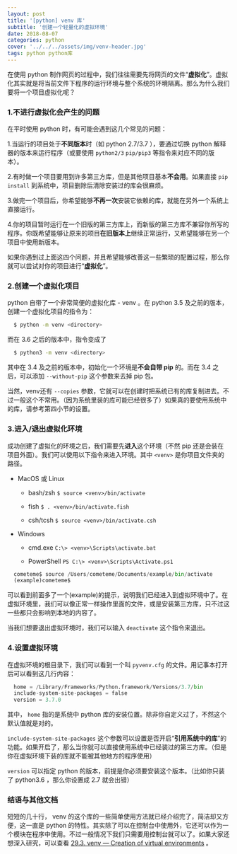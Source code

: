 ```yaml
---
layout: post
title: '[python] venv 库'
subtitle: '创建一个轻量化的虚拟环境'
date: 2018-08-07
categories: python
cover: '../../../assets/img/venv-header.jpg'
tags: python python库
---
```


在使用 python 制作网页的过程中，我们往往需要先将网页的文件“**虚拟化**”。虚拟化其实就是将当前文件下程序的运行环境与整个系统的环境隔离。那么为什么我们要将一个项目虚拟化呢？

### 1.不进行虚拟化会产生的问题

在平时使用 python 时，有可能会遇到这几个常见的问题：

1.当运行的项目处于**不同版本**时（如 python 2.7/3.7 ），要通过切换 python 解释器的版本来运行程序（或要使用 `python2/3` `pip/pip3` 等指令来对应不同的版本）。

2.有时做一个项目要用到许多第三方库，但是其他项目基本**不会用**。如果直接 `pip install` 到系统中，项目删除后清除安装过的库会很麻烦。

3.做完一个项目后，你希望能够**不再一次**安装它依赖的库，就能在另外一个系统上直接运行。

4.你的项目暂时运行在一个旧版的第三方库上，而新版的第三方库不兼容你所写的程序。你既希望能够让原来的项目**在旧版本上**继续正常运行，又希望能够在另一个项目中使用新版本。

如果你遇到过上面这四个问题，并且希望能够改善这一些繁琐的配置过程，那么你就可以尝试对你的项目进行“**虚拟化**”。

### 2.创建一个虚拟化项目

python 自带了一个非常简便的虚拟化库 - venv 。在 python 3.5 及之前的版本，创建一个虚拟化项目的指令为：

```bash
  $ python -m venv <directory>
```

而在 3.6 之后的版本中，指令变成了

```bash
  $ python3 -m venv <directory>
```

其中在 3.4 及之前的版本中，初始化一个环境是**不会自带 pip** 的。而在 3.4 之后，可以添加 `--without-pip` 这个参数来去掉 pip 包。

当然，venv还有 `--copies` 参数，它就可以在创建时把系统已有的库复制进去。不过一般这个不常用。（因为系统里装的库可能已经很多了）如果真的要使用系统中的库，请参考第四小节的设置。

### 3.进入/退出虚拟化环境

成功创建了虚拟化的环境之后，我们需要先**进入**这个环境（不然 pip 还是会装在项目外面）。我们可以使用以下指令来进入环境。其中 `<venv>` 是你项目文件夹的路径。


- MacOS 或 Linux

  - bash/zsh	`$ source <venv>/bin/activate`

  - fish	`$ . <venv>/bin/activate.fish`

  - csh/tcsh	`$ source <venv>/bin/activate.csh`

- Windows

  - cmd.exe	`C:\> <venv>\Scripts\activate.bat`

  - PowerShell	`PS C:\> <venv>\Scripts\Activate.ps1`

```python
  cometeme$ source /Users/cometeme/Documents/example/bin/activate
  (example)cometeme$
```

可以看到前面多了一个(example)的提示，说明我们已经进入到虚拟环境中了。在虚拟环境里，我们可以像正常一样操作里面的文件，或是安装第三方库，只不过这一些都只会影响到本地的内容了。

当我们想要退出虚拟环境时，我们可以输入 `deactivate` 这个指令来退出。

### 4.设置虚拟环境

在虚拟环境的根目录下，我们可以看到一个叫 `pyvenv.cfg` 的文件。用记事本打开后可以看到这几行内容：

```python
  home = /Library/Frameworks/Python.framework/Versions/3.7/bin
  include-system-site-packages = false
  version = 3.7.0
```

其中， `home` 指的是系统中 python 库的安装位置。除非你自定义过了，不然这个默认值就是对的。

`include-system-site-packages` 这个参数可以设置是否开启“**引用系统中的库**”的功能。如果开启了，那么当你就可以直接使用系统中已经装过的第三方库。（但是你在虚拟环境下装的库就不能被其他地方的程序使用）

`version` 可以指定 python 的版本，前提是你必须要安装这个版本。（比如你只装了 python3.6 ，那么你设置成 2.7 就会出错）

### 结语与其他文档

短短的几十行， venv 的这个库的一些简单使用方法就已经介绍完了，简洁却又方便，这一直是 python 的特性。其实除了可以在控制台中使用外，它还可以作为一个模块在程序中使用。不过一般情况下我们只需要用控制台就可以了。如果大家还想深入研究，可以查看 [29.3. venv — Creation of virtual environments](https://docs.python.org/3/library/venv.html) 。
